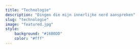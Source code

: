 ```yaml
---
title: "Technologie"
description: "Dingen die mijn innerlijke nerd aanspreken"
slug: "technologie"
image: "featured.jpg"
style:
    background: "#16B0DD"
    color: "#fff"
---
```


